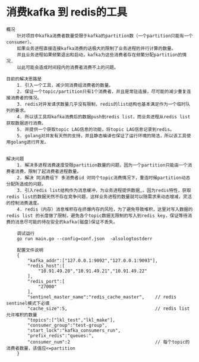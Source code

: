 
# 消费kafka 到 redis的工具

    概况
        针对项目中kafka消费者数量受限于kafka的partition数（一个partition只能有一个consumer）。
        如果业务进程直接连接kafka消费的话极大的限制了业务进程的并行计算的数量。
        并且业务进程如果频繁退出和启动，kafka为这些消费者存在频繁分配partition的情况. 
        以此可能会造成时间段内的消费者消费不上的问题。

    目前的解决思路是
        1. 引入一个工具，减少同消费组消费者的数量。
        2. 保证一个topic/partition只有1个消费者，并且是常驻连接，尽可能的减少重复连接消费者的情况。
        3. redis对并发请求数量几乎没有限制，redis的list结构也基本满足作为一个临时队列的要求。
        4. 所以该工具将kafka消费后的数据push到redis list，而业务进程从redis list获取数据进行消费。
        5. 并提供一个获取topic LAG信息的功能，将topic LAG信息记录到redis。
        5. golang对并发有天然的支持，并且静态编译也保证了运行环境的简洁，所以该工具使用golang进行开发。


    解决问题
        1. 解决多进程消费速度受限partition数量的问题，因为一个partition只能由一个消费者消费，限制了起消费者进程数量。
        2. 解决 同消费组下 多消费者id 对同个topic消费情况下，重连时候partition动态分配所造成的问题。
        3. 引入redis list结构作为消息缓冲，为业务进程提供数据,。因为redis特性，获取redis list的数据天然不存在竞争问题，这样业务进程的数量就可以随需求来动态增减，灵活的控制消费速度。
        4. redis（内存）消息堆积存在挤爆内存的风险，为了避免导致堆积，这里对写入数据的redis list 的长度做了限制，避免各个topic数据无限制的写入到redis key，保证等待消费的消息尽可能的待在安全的kafka(磁盘)保证不丢失。

```
    调试运行
    go run main.go --config=conf.json  -alsologtostderr
```

```
    配置文件说明
    {
        "kafka_addr":["127.0.0.1:9092","127.0.0.1:9093"],
        "redis_host":[
            "10.91.49.20","10.91.49.21","10.91.49.22"
        ],
        "redis_port":[
            "27000"
        ],
        "sentinel_master_name":"redis_cache_master",    // redis sentinel模式下必填
        "cache_size":5,                                 // redis list允许堆积的数量
        "topics":["lkl_test","lkl_make"],
        "consumer_group":"test-group",
        "start_lock":"kafka_consumers_run",
        "prefix_redis":"queues:",
        "consumer_num":2                                // 每个topic的消费者数量，该值应<=partition
    }
```